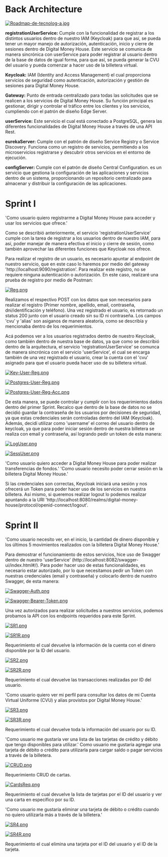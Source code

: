 # Back Architecture

[![Roadmap-de-tecnolog-a.jpg](https://i.postimg.cc/Wp5wZFtF/Roadmap-de-tecnolog-a.jpg)](https://postimg.cc/G9sDwpFd)

**registrationUserService:** Cumple con la funcionalidad de registrar a los distintos usuarios dentro de nuestro IAM (Keycloak) para que así, se pueda tener un mayor manejo de autorización, autenticación, inicio y cierre de sesiones dentro de Digital Money House. Este servicio se comunica de manera sincrónica con userService para poder registrar al usuario dentro de la base de datos de igual forma, para que así, se pueda generar la CVU del usuario y pueda comenzar a hacer uso de la billetera virtual.

**Keycloak:** IAM (Identity and Access Management) el cual proporciona servicios de seguridad como autenticación, autorización y gestión de sesiones para Digital Money House. 

**Gateway:** Punto de entrada centralizado para todas las solicitudes que se realicen a los servicios de Digital Money House. Su función principal es gestionar, dirigir y controlar el tráfico entre los clientes y los servicios, cumpliendo con el patrón de diseño Edge Server.

**userService:** Este servicio el cual está conectado a PostgreSQL, genera las diferentes funcionalidades de Digital Money House a través de una API Rest.

**eurekaServer:** Cumple con el patrón de diseño Service Registry o Service Discovery. Funciona como un registro de servicios, permitiendo a los microservicios registrarse y descubrir otros servicios en el entorno de ejecución.

**configServer:** Cumple con el patrón de diseño Central Configuration. es un servicio que gestiona la configuración de las aplicaciones y servicios dentro de un sistema, proporcionando un repositorio centralizado para almacenar y distribuir la configuración de las aplicaciones.

# Sprint I

'Como usuario quiero registrarme a Digital Money House para acceder y usar los servicios que ofrece.'

Como se describió anteriormente, el servicio 'registrationUserService' cumple con la tarea de registrar a los usuarios dentro de nuestro IAM, para así, poder manejar de manera efectiva el inicio y cierre de sesión, como también aprovechar las diferentes funciones que Keycloak nos ofrece.

Para realizar el registro de un usuario, es necesario apuntar al endpoint de nuestro servicio, que en este caso lo haremos por medio del gateway 'http://localhost:9090/registration'. Para realizar este registro, no se requiere ninguna autenticación o autorización. En este caso, realizaré una prueba de registro por medio de Postman:

[![Reg.png](https://i.postimg.cc/c1RCXtQM/Reg.png)](https://postimg.cc/6TQBQ3by)

Realizamos el respectivo POST con los datos que son necesarios para realizar el registro (Primer nombre, apellido, email, contraseña, dni/identificación y teléfono). Una vez registrado el usuario, es retornado un status 200 junto con el usuario creado sin su ID ni contraseña. Los campos 'cvu' y 'alias' son asiganos de manera aleatoria, como se describía y mencionaba dentro de los requerimientos.

Acá podemos ver a los usuarios registrados dentro de nuestro Keycloak, como también dentro de nuestra base de datos, ya que como se describió dentro de la arquitectura, el servicio 'registrationUserService' se comunca de manera sincrónica con el servicio 'userService', el cual se encarga también de una vez registrado el usuario, crear la cuenta con el 'cvu' asignado para que el usuario pueda hacer uso de su billetera virtual.

[![Key-User-Reg.png](https://i.postimg.cc/154x4L5n/Key-User-Reg.png)](https://postimg.cc/HVGvhvMd)

[![Postgres-User-Reg.png](https://i.postimg.cc/nzwkWw8g/Postgres-User-Reg.png)](https://postimg.cc/34mm41xF)

[![Postgres-User-Reg-Acc.png](https://i.postimg.cc/YCbbgSnt/Postgres-User-Reg-Acc.png)](https://postimg.cc/fVScQMQP)

De esta manera, se puede controlar y cumplir con los requerimientos dados dentro del primer Sprint. Recalco que dentro de la base de datos no se decidió guardar la contraseña de los usuarios por decisiones de seguridad, ya que estas credenciales serán controladas dentro del IAM (Keycloak). Además, decidí utilizar como 'username' el correo del usuario dentro de keycloak, ya que para poder iniciar sesión dentro de nuestra billetera se realiza con email y contraseña, así logrando pedir un token de esta manera:

[![LogUser.png](https://i.postimg.cc/Y0rv1tyw/LogUser.png)](https://postimg.cc/YGP27BHX)

[![SessUser.png](https://i.postimg.cc/x1z1NkTz/SessUser.png)](https://postimg.cc/DS7TtwGv)

'Como usuario quiero acceder a Digital Money House para poder realizar transferencias de fondos.'
'Como usuario necesito poder cerrar sesión en la billetera Digital Money House.'

Si las credenciales son correctas, Keycloak iniciará una sesión y nos ofrecerá un Token para poder hacer uso de los servicios en nuestra billetera. Así mismo, si queremos realizar logout lo podemos realizar apuntando a la URI 'http://localhost:8080/realms/digital-money-house/protocol/openid-connect/logout'.

# Sprint II

'Como usuario necesito ver, en el inicio, la cantidad de dinero disponible y los últimos 5 movimientos realizados con la billetera Digital Money House.'

Para demostrar el funcionamiento de estos servicios, hice uso de Swagger dentro de nuestro 'userService' (http://localhost:8082/swagger-ui/index.html#/). Para poder hacer uso de estas funcionalidades, es necesario estar autorizado, por lo que necesitamos pedir un Token con nuestras credenciales (email y contraseña) y colocarlo dentro de nuestro Swagger, de esta manera:

[![Swagger-Auth.png](https://i.postimg.cc/MG4Tny1V/Swagger-Auth.png)](https://postimg.cc/VSq1T0Gk)

[![Swagger-Bearer-Token.png](https://i.postimg.cc/D0QypHHP/Swagger-Bearer-Token.png)](https://postimg.cc/YL9Hhnpv)

Una vez autorizados para realizar solicitudes a nuestros servicios, podemos probamos la API con los endpoints requeridos para este Sprint.

[![SR1.png](https://i.postimg.cc/hGVwmnds/SR1.png)](https://postimg.cc/kVXfrkwR)

[![SR1R.png](https://i.postimg.cc/Qtby6qSW/SR1R.png)](https://postimg.cc/vg4hTfJQ)

Requerimiento el cual devuelve la información de la cuenta con el dinero disponible por la ID del usuario.

[![SR2.png](https://i.postimg.cc/ZKp4cGp9/SR2.png)](https://postimg.cc/2VksjXHm)

[![SR2R.png](https://i.postimg.cc/bwR8X16p/SR2R.png)](https://postimg.cc/sM1b7GdN)

Requerimiento el cual devuelve las transacciones realizadas por ID del usuario.

'Como usuario quiero ver mi perfil para consultar los datos de mi Cuenta Virtual Uniforme (CVU) y alias provistos por Digital Money House.'

[![SR3.png](https://i.postimg.cc/T1qGRmRV/SR3.png)](https://postimg.cc/tnT8ksnJ)

[![SR3R.png](https://i.postimg.cc/44zXbCzY/SR3R.png)](https://postimg.cc/c6Lq0bkW)

Requerimiento el cual devuelve toda la información del usuario por su ID.

'Como usuario me gustaría ver una lista de las tarjetas de crédito y débito que tengo disponibles para utilizar.'
Como usuario me gustaría agregar una tarjeta de débito o crédito para utilizarla para cargar saldo o pagar servicios a través de la billetera.

[![CRUD.png](https://i.postimg.cc/x1qrZBby/CRUD.png)](https://postimg.cc/nX8wjR2C)

Requerimiento CRUD de cartas.

[![CardsReq.png](https://i.postimg.cc/Wz2pqSYW/CardsReq.png)](https://postimg.cc/S2vbwLhC)

Requerimiento el cual devuelve la lista de tarjetas por el ID del usuario y ver una carta en específico por su ID.

'Como usuario me gustaría eliminar una tarjeta de débito o crédito cuando no quiero utilizarla más a través de la billetera.'

[![SR4.png](https://i.postimg.cc/0jDthRYj/SR4.png)](https://postimg.cc/ZvYFyQDz)

[![SR4R.png](https://i.postimg.cc/Qxg4bDNn/SR4R.png)](https://postimg.cc/bsJ9yKtQ)

Requerimiento el cual elimina una tarjeta por el ID del usuario y el ID de la tarjeta.
